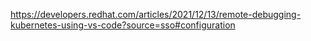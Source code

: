 

https://developers.redhat.com/articles/2021/12/13/remote-debugging-kubernetes-using-vs-code?source=sso#configuration
